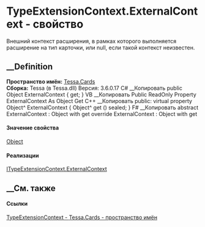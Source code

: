 # TypeExtensionContext.ExternalContext - свойство
Внешний контекст расширения, в рамках которого выполняется расширение на тип
карточки, или null, если такой контекст неизвестен.
## __Definition
 **Пространство имён:** [Tessa.Cards](N_Tessa_Cards.htm)  
 **Сборка:** Tessa (в Tessa.dll) Версия: 3.6.0.17
C# __Копировать
     public Object ExternalContext { get; }
VB __Копировать
     Public ReadOnly Property ExternalContext As Object
    	Get
C++ __Копировать
     public:
    virtual property Object^ ExternalContext {
    	Object^ get () sealed;
    }
F# __Копировать
     abstract ExternalContext : Object with get
    override ExternalContext : Object with get
#### Значение свойства
[Object](https://learn.microsoft.com/dotnet/api/system.object)
#### Реализации
[ITypeExtensionContext.ExternalContext](P_Tessa_Cards_ITypeExtensionContext_ExternalContext.htm)  
##  __См. также
#### Ссылки
[TypeExtensionContext - ](T_Tessa_Cards_TypeExtensionContext.htm)
[Tessa.Cards - пространство имён](N_Tessa_Cards.htm)
